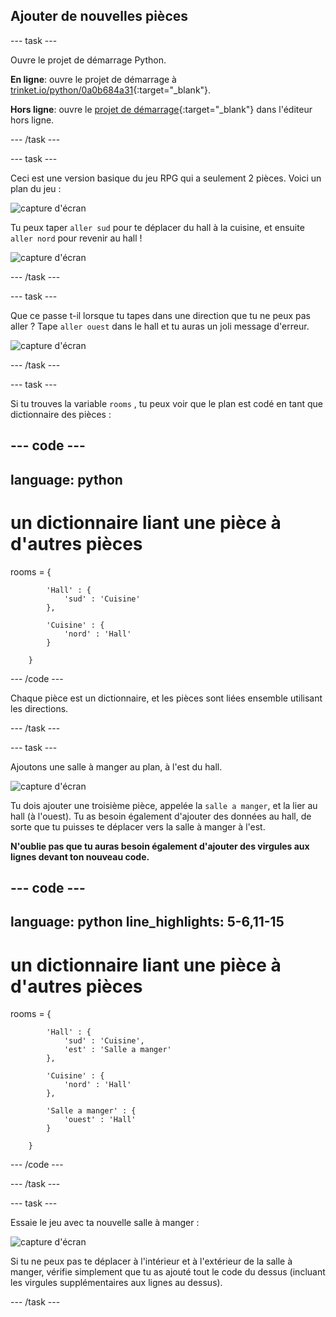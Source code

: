 ## Ajouter de nouvelles pièces

--- task ---

Ouvre le projet de démarrage Python.

**En ligne**: ouvre le projet de démarrage à [trinket.io/python/0a0b684a31](https://trinket.io/python/0a0b684a31){:target="_blank"}.

**Hors ligne**: ouvre le [projet de démarrage](https://rpf.io/p/fr-FR/rpg-go){:target="_blank"} dans l'éditeur hors ligne.

--- /task ---

--- task ---

Ceci est une version basique du jeu RPG qui a seulement 2 pièces. Voici un plan du jeu :

![capture d'écran](images/rpg-map1.png)

Tu peux taper `aller sud` pour te déplacer du hall à la cuisine, et ensuite `aller nord` pour revenir au hall !

![capture d'écran](images/rpg-controls.png)

--- /task ---

--- task ---

Que ce passe t-il lorsque tu tapes dans une direction que tu ne peux pas aller ? Tape `aller ouest` dans le hall et tu auras un joli message d'erreur.

![capture d'écran](images/rpg-error.png)

--- /task ---

--- task ---

Si tu trouves la variable `rooms` , tu peux voir que le plan est codé en tant que dictionnaire des pièces :

--- code ---
---
language: python
---
# un dictionnaire liant une pièce à d'autres pièces
rooms = {

            'Hall' : {
                'sud' : 'Cuisine'
            },
    
            'Cuisine' : {
                'nord' : 'Hall'
            }
    
        }
--- /code ---

Chaque pièce est un dictionnaire, et les pièces sont liées ensemble utilisant les directions.

--- /task ---

--- task ---

Ajoutons une salle à manger au plan, à l'est du hall.

![capture d'écran](images/rpg-dining.png)

Tu dois ajouter une troisième pièce, appelée la `salle a manger`, et la lier au hall (à l'ouest). Tu as besoin également d'ajouter des données au hall, de sorte que tu puisses te déplacer vers la salle à manger à l'est.

**N'oublie pas que tu auras besoin également d'ajouter des virgules aux lignes devant ton nouveau code.**

--- code ---
---
language: python
line_highlights: 5-6,11-15
---
# un dictionnaire liant une pièce à d'autres pièces
rooms = {

            'Hall' : {
                'sud' : 'Cuisine',
                'est' : 'Salle a manger'
            },
    
            'Cuisine' : {
                'nord' : 'Hall'
            },
    
            'Salle a manger' : {
                'ouest' : 'Hall'
            }
    
        }
--- /code ---

--- /task ---

--- task ---

Essaie le jeu avec ta nouvelle salle à manger :

![capture d'écran](images/rpg-dining-test.png)

Si tu ne peux pas te déplacer à l'intérieur et à l'extérieur de la salle à manger, vérifie simplement que tu as ajouté tout le code du dessus (incluant les virgules supplémentaires aux lignes au dessus).

--- /task ---
